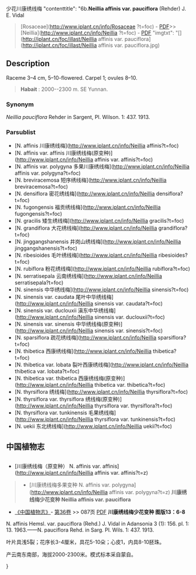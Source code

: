 少花川康绣线梅   "contenttitle": "6b.**Neillia affinis var. pauciflora** (Rehder) J. E. Vidal

> [Rosaceae](http://www.iplant.cn/info/Rosaceae ?t=foc) - [PDF](http://iplant.cn/foc/pdf/Rosaceae.pdf)>>[Neillia](http://www.iplant.cn/info/Neillia ?t=foc) - [PDF](http://www.iplant.cn/foc/pdf/Neillia.pdf)
  "imgtxt": "[](http://iplant.cn/foc/illast/Neillia affinis var. pauciflora](http://iplant.cn/foc/illast/Neillia affinis var. pauciflora.jpg)

## Description

Raceme 3–4 cm, 5–10-flowered. Carpel 1; ovules 8–10.
> **Habait** : 
>2000--2300 m. SE Yunnan.

### Synonym
*Neillia pauciflora* Rehder in Sargent, Pl. Wilson. 1: 437. 1913.

### Parsublist

* [N.  affinis  川康绣线梅](http://www.iplant.cn/info/Neillia affinis?t=foc)
* [N.  affinis var. affinis  川康绣线梅(原变种)](http://www.iplant.cn/info/Neillia affinis var. affinis?t=foc)
* [N.  affinis var. polygyna  多果川康绣线梅](http://www.iplant.cn/info/Neillia affinis var. polygyna?t=foc)
* [N.  breviracemosa  短序绣线梅](http://www.iplant.cn/info/Neillia breviracemosa?t=foc)
* [N.  densiflora  密花绣线梅](http://www.iplant.cn/info/Neillia densiflora?t=foc)
* [N.  fugongensis  福贡绣线梅](http://www.iplant.cn/info/Neillia fugongensis?t=foc)
* [N.  gracilis  矮生绣线梅](http://www.iplant.cn/info/Neillia gracilis?t=foc)
* [N.  grandiflora  大花绣线梅](http://www.iplant.cn/info/Neillia grandiflora?t=foc)
* [N.  jinggangshanensis  井岗山绣线梅](http://www.iplant.cn/info/Neillia jinggangshanensis?t=foc)
* [N.  ribesioides  毛叶绣线梅](http://www.iplant.cn/info/Neillia ribesioides?t=foc)
* [N.  rubiflora  粉花绣线梅](http://www.iplant.cn/info/Neillia rubiflora?t=foc)
* [N.  serratisepala  云南绣线梅](http://www.iplant.cn/info/Neillia serratisepala?t=foc)
* [N.  sinensis  中华绣线梅](http://www.iplant.cn/info/Neillia sinensis?t=foc)
* [N.  sinensis var. caudata  尾叶中华绣线梅](http://www.iplant.cn/info/Neillia sinensis var. caudata?t=foc)
* [N.  sinensis var. duclouxii  滇东中华绣线梅](http://www.iplant.cn/info/Neillia sinensis var. duclouxii?t=foc)
* [N.  sinensis var. sinensis  中华绣线梅(原变种)](http://www.iplant.cn/info/Neillia sinensis var. sinensis?t=foc)
* [N.  sparsiflora  疏花绣线梅](http://www.iplant.cn/info/Neillia sparsiflora?t=foc)
* [N.  thibetica  西康绣线梅](http://www.iplant.cn/info/Neillia thibetica?t=foc)
* [N.  thibetica var. lobata  裂叶西康绣线梅](http://www.iplant.cn/info/Neillia thibetica var. lobata?t=foc)
* [N.  thibetica var. thibetica  西康绣线梅(原变种)](http://www.iplant.cn/info/Neillia thibetica var. thibetica?t=foc)
* [N.  thyrsiflora  绣线梅](http://www.iplant.cn/info/Neillia thyrsiflora?t=foc)
* [N.  thyrsiflora var. thyrsiflora  绣线梅(原变种)](http://www.iplant.cn/info/Neillia thyrsiflora var. thyrsiflora?t=foc)
* [N.  thyrsiflora var. tunkinensis  毛果绣线梅](http://www.iplant.cn/info/Neillia thyrsiflora var. tunkinensis?t=foc)
* [N.  uekii  东北绣线梅](http://www.iplant.cn/info/Neillia uekii?t=foc)

## 中国植物志
## 
* [川康绣线梅（原变种）  N.  affinis var. affinis](http://www.iplant.cn/info/Neillia affinis var. affinis?t=z)
> * [川康绣线梅多果变种  N.  affinis var. polygyna](http://www.iplant.cn/info/Neillia affinis var. polygyna?t=z)
**川康绣线梅少花变种 Neillia affinis var. pauciflora**

* [《中国植物志》](http://www.iplant.cn/frps)- [第36卷](http://www.iplant.cn/frps/vol/36) >> 087页 [PDF](http://www.iplant.cn/frps/pdf/36/087.pdf)
**川康绣线梅少花变种 图版13：6-8**

N. affinis Hemsl. var. pauciflora (Rehd.) J. Vidal in Adansonia 3 (1): 156. pl. 1: 13. 1963.——N. pauciflora Rehd. in Sarg. Pl. Wils. 1: 437. 1913.

叶片具浅5裂；花序长3-4厘米，具花5-10朵；心皮1，内具8-10胚珠。

产云南东南部，海拔2000-2300米。模式标本采自蒙自。

}